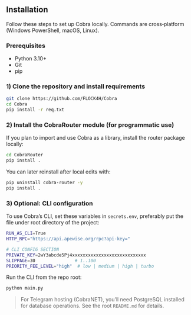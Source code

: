 ## Installation

Follow these steps to set up Cobra locally. Commands are cross‑platform (Windows PowerShell, macOS, Linux).

### Prerequisites

- Python 3.10+
- Git
- pip

### 1) Clone the repository and install requirements

```bash
git clone https://github.com/FLOCK4H/Cobra
cd Cobra
pip install -r req.txt
```

### 2) Install the CobraRouter module (for programmatic use)

If you plan to import and use Cobra as a library, install the router package locally:

```bash
cd CobraRouter
pip install .
```

You can later reinstall after local edits with:

```bash
pip uninstall cobra-router -y
pip install .
```

### 3) Optional: CLI configuration

To use Cobra’s CLI, set these variables in `secrets.env`, preferably put the file under root directory of the project:

```bash
RUN_AS_CLI=True
HTTP_RPC="https://api.apewise.org/rpc?api-key="

# CLI CONFIG SECTION
PRIVATE_KEY=2wY3abcde5Pj4xxxxxxxxxxxxxxxxxxxxxxxxxxxx
SLIPPAGE=30               # 1..100
PRIORITY_FEE_LEVEL="high"  # low | medium | high | turbo
```

Run the CLI from the repo root:

```bash
python main.py
```

> For Telegram hosting (CobraNET), you’ll need PostgreSQL installed for database operations. See the root `README.md` for details.
